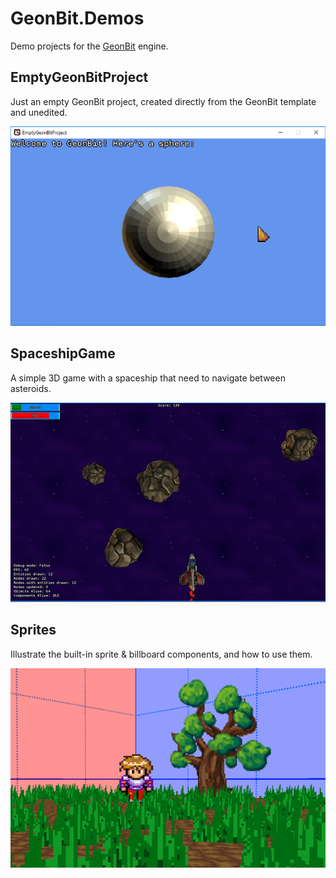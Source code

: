# GeonBit.Demos
Demo projects for the [GeonBit](http://geonbit.com) engine.

## EmptyGeonBitProject

Just an empty GeonBit project, created directly from the GeonBit template and unedited.

![Screenshot](EmptyGeonBitProject/screenshot.png "Screenshot")

## SpaceshipGame

A simple 3D game with a spaceship that need to navigate between asteroids.

![Screenshot](SpaceshipGame/screenshot.png "Screenshot")

## Sprites

Illustrate the built-in sprite & billboard components, and how to use them.

![Screenshot](Sprites/screenshot.png "Screenshot")